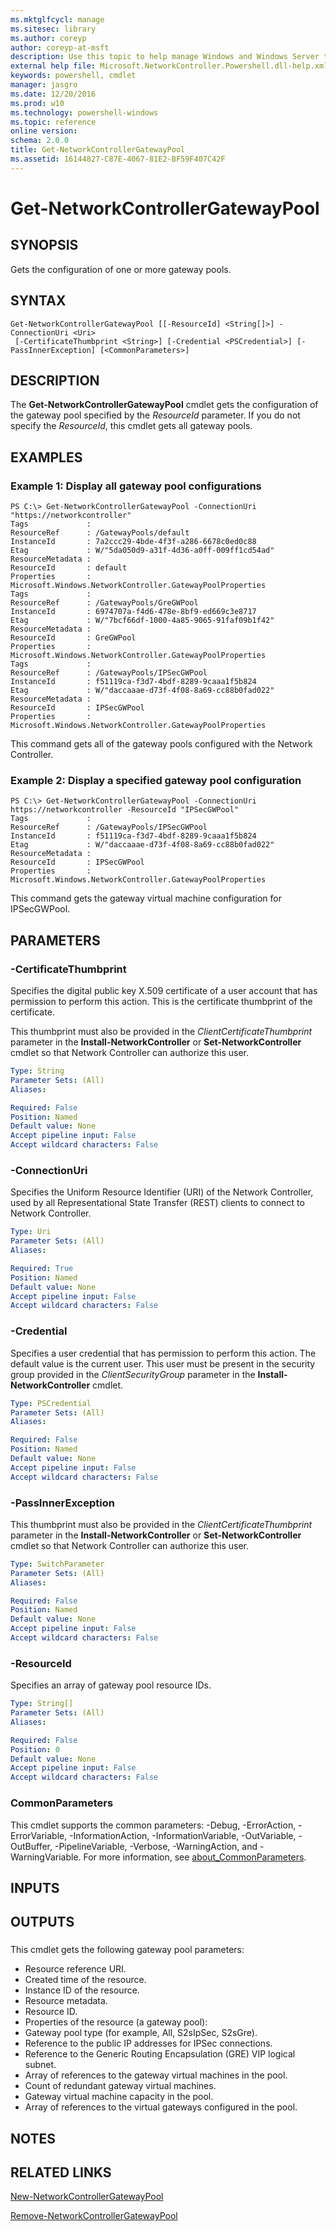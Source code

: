 ```yaml
---
ms.mktglfcycl: manage
ms.sitesec: library
ms.author: coreyp
author: coreyp-at-msft
description: Use this topic to help manage Windows and Windows Server technologies with Windows PowerShell.
external help file: Microsoft.NetworkController.Powershell.dll-help.xml
keywords: powershell, cmdlet
manager: jasgro
ms.date: 12/20/2016
ms.prod: w10
ms.technology: powershell-windows
ms.topic: reference
online version: 
schema: 2.0.0
title: Get-NetworkControllerGatewayPool
ms.assetid: 16144827-C87E-4067-81E2-BF59F407C42F
---
```


# Get-NetworkControllerGatewayPool

## SYNOPSIS
Gets the configuration of one or more gateway pools.

## SYNTAX

```
Get-NetworkControllerGatewayPool [[-ResourceId] <String[]>] -ConnectionUri <Uri>
 [-CertificateThumbprint <String>] [-Credential <PSCredential>] [-PassInnerException] [<CommonParameters>]
```

## DESCRIPTION
The **Get-NetworkControllerGatewayPool** cmdlet gets the configuration of the gateway pool specified by the *ResourceId* parameter.
If you do not specify the *ResourceId*, this cmdlet gets all gateway pools.

## EXAMPLES

### Example 1: Display all gateway pool configurations
```
PS C:\> Get-NetworkControllerGatewayPool -ConnectionUri "https://networkcontroller"
Tags             : 
ResourceRef      : /GatewayPools/default
InstanceId       : 7a2ccc29-4bde-4f3f-a286-6678c0ed0c88
Etag             : W/"5da050d9-a31f-4d36-a0ff-009ff1cd54ad"
ResourceMetadata : 
ResourceId       : default
Properties       : Microsoft.Windows.NetworkController.GatewayPoolProperties
Tags             : 
ResourceRef      : /GatewayPools/GreGWPool
InstanceId       : 6974707a-f4d6-478e-8bf9-ed669c3e8717
Etag             : W/"7bcf66df-1000-4a85-9065-91faf09b1f42"
ResourceMetadata : 
ResourceId       : GreGWPool
Properties       : Microsoft.Windows.NetworkController.GatewayPoolProperties
Tags             : 
ResourceRef      : /GatewayPools/IPSecGWPool
InstanceId       : f51119ca-f3d7-4bdf-8289-9caaa1f5b824
Etag             : W/"daccaaae-d73f-4f08-8a69-cc88b0fad022"
ResourceMetadata : 
ResourceId       : IPSecGWPool
Properties       : Microsoft.Windows.NetworkController.GatewayPoolProperties
```

This command gets all of the gateway pools configured with the Network Controller.

### Example 2: Display a specified gateway pool configuration
```
PS C:\> Get-NetworkControllerGatewayPool -ConnectionUri https://networkcontroller -ResourceId "IPSecGWPool"
Tags             : 
ResourceRef      : /GatewayPools/IPSecGWPool
InstanceId       : f51119ca-f3d7-4bdf-8289-9caaa1f5b824
Etag             : W/"daccaaae-d73f-4f08-8a69-cc88b0fad022"
ResourceMetadata : 
ResourceId       : IPSecGWPool
Properties       : Microsoft.Windows.NetworkController.GatewayPoolProperties
```

This command gets the gateway virtual machine configuration for IPSecGWPool.

## PARAMETERS

### -CertificateThumbprint
Specifies the digital public key X.509 certificate of a user account that has permission to perform this action.
This is the certificate thumbprint of the certificate.

This thumbprint must also be provided in the *ClientCertificateThumbprint* parameter in the **Install-NetworkController** or **Set-NetworkController** cmdlet so that Network Controller can authorize this user.

```yaml
Type: String
Parameter Sets: (All)
Aliases: 

Required: False
Position: Named
Default value: None
Accept pipeline input: False
Accept wildcard characters: False
```

### -ConnectionUri
Specifies the Uniform Resource Identifier (URI) of the Network Controller, used by all Representational State Transfer (REST) clients to connect to Network Controller.

```yaml
Type: Uri
Parameter Sets: (All)
Aliases: 

Required: True
Position: Named
Default value: None
Accept pipeline input: False
Accept wildcard characters: False
```

### -Credential
Specifies a user credential that has permission to perform this action.
The default value is the current user.
This user must be present in the security group provided in the *ClientSecurityGroup* parameter in the **Install-NetworkController** cmdlet.

```yaml
Type: PSCredential
Parameter Sets: (All)
Aliases: 

Required: False
Position: Named
Default value: None
Accept pipeline input: False
Accept wildcard characters: False
```

### -PassInnerException
This thumbprint must also be provided in the *ClientCertificateThumbprint* parameter in the **Install-NetworkController** or **Set-NetworkController** cmdlet so that Network Controller can authorize this user.

```yaml
Type: SwitchParameter
Parameter Sets: (All)
Aliases: 

Required: False
Position: Named
Default value: None
Accept pipeline input: False
Accept wildcard characters: False
```

### -ResourceId
Specifies an array of gateway pool resource IDs.

```yaml
Type: String[]
Parameter Sets: (All)
Aliases: 

Required: False
Position: 0
Default value: None
Accept pipeline input: False
Accept wildcard characters: False
```

### CommonParameters
This cmdlet supports the common parameters: -Debug, -ErrorAction, -ErrorVariable, -InformationAction, -InformationVariable, -OutVariable, -OutBuffer, -PipelineVariable, -Verbose, -WarningAction, and -WarningVariable. For more information, see [about_CommonParameters](http://go.microsoft.com/fwlink/?LinkID=113216).

## INPUTS

## OUTPUTS

###  
This cmdlet gets the following gateway pool parameters: 

- Resource reference URI.
- Created time of the resource.
- Instance ID of the resource.
- Resource metadata.
- Resource ID.
- Properties of the resource (a gateway pool): 
 - Gateway pool type (for example, All, S2sIpSec, S2sGre). 
 - Reference to the public IP addresses for IPSec connections.
 - Reference to the Generic Routing Encapsulation (GRE) VIP logical subnet. 
 - Array of references to the gateway virtual machines in the pool.
 - Count of redundant gateway virtual machines.
 - Gateway virtual machine capacity in the pool.
 - Array of references to the virtual gateways configured in the pool.

## NOTES

## RELATED LINKS

[New-NetworkControllerGatewayPool](./New-NetworkControllerGatewayPool.md)

[Remove-NetworkControllerGatewayPool](./Remove-NetworkControllerGatewayPool.md)

